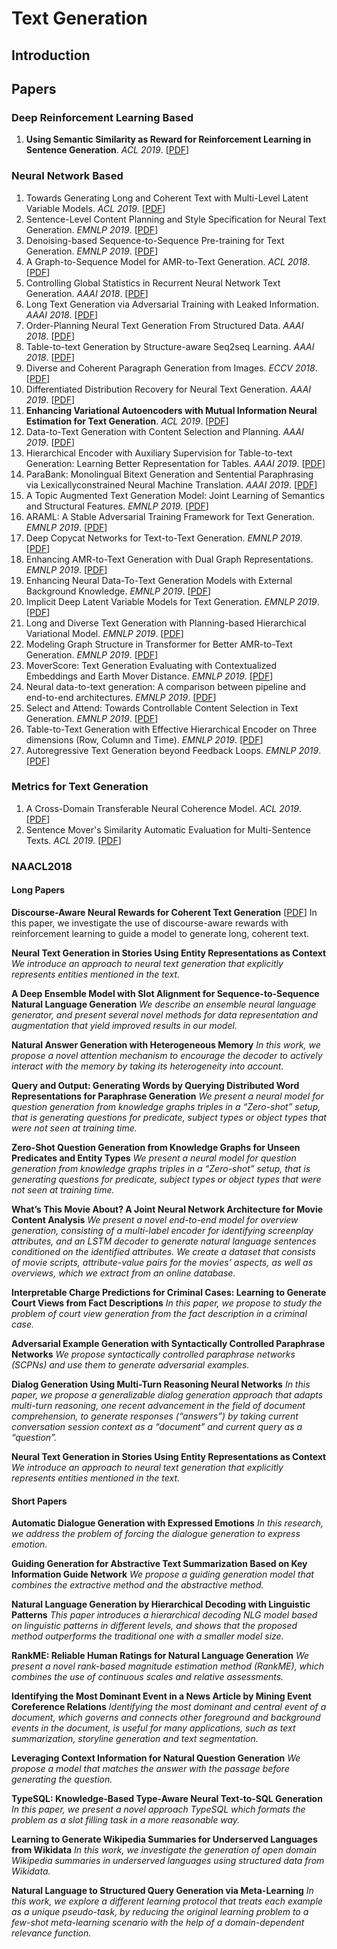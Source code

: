 # Text Generation
## Introduction

## Papers
### Deep Reinforcement Learning Based
1. **Using Semantic Similarity as Reward for Reinforcement Learning in Sentence Generation**. *ACL 2019*. [[PDF](https://pdfs.semanticscholar.org/6a53/a38e1b160ab70f4a0f84ceff906ac84d9b12.pdf)]

### Neural Network Based
1. Towards Generating Long and Coherent Text with Multi-Level Latent Variable Models. *ACL 2019*. [[PDF](https://arxiv.org/pdf/1902.00154)]
2. Sentence-Level Content Planning and Style Specification for Neural Text Generation. *EMNLP 2019*. [[PDF](https://arxiv.org/pdf/1909.00734)]
3. Denoising-based Sequence-to-Sequence Pre-training for Text Generation. *EMNLP 2019*. [[PDF](https://arxiv.org/pdf/1908.08206)]
4. A Graph-to-Sequence Model for AMR-to-Text Generation. *ACL 2018*. [[PDF](https://arxiv.org/pdf/1805.02473)]
5. Controlling Global Statistics in Recurrent Neural Network Text Generation. *AAAI 2018*. [[PDF](https://www.aaai.org/ocs/index.php/AAAI/AAAI18/paper/download/16961/16085)]
6. Long Text Generation via Adversarial Training with Leaked Information. *AAAI 2018*. [[PDF](https://www.aaai.org/ocs/index.php/AAAI/AAAI18/paper/viewPDFInterstitial/16360/16061)]
7. Order-Planning Neural Text Generation From Structured Data. *AAAI 2018*. [[PDF](https://www.aaai.org/ocs/index.php/AAAI/AAAI18/paper/download/16203/16095)]
8. Table-to-text Generation by Structure-aware Seq2seq Learning. *AAAI 2018*. [[PDF](https://www.aaai.org/ocs/index.php/AAAI/AAAI18/paper/viewPDFInterstitial/16599/16019)]
9. Diverse and Coherent Paragraph Generation from Images. *ECCV 2018*. [[PDF]( https://eccv2018.org/openaccess/content_ECCV_2018/papers/Moitreya_Chatterjee_Diverse_and_Coherent_ECCV_2018_paper.pdf )]
10. Differentiated Distribution Recovery for Neural Text Generation. *AAAI 2019*. [[PDF]()]
11. **Enhancing Variational Autoencoders with Mutual Information Neural Estimation for Text Generation**. *ACL 2019*. [[PDF](https://www.aclweb.org/anthology/D19-1416.pdf)]
12. Data-to-Text Generation with Content Selection and Planning. *AAAI 2019*. [[PDF](https://wvvw.aaai.org/ojs/index.php/AAAI/article/download/4668/4546)]
13. Hierarchical Encoder with Auxiliary Supervision for Table-to-text Generation: Learning Better Representation for Tables. *AAAI 2019*. [[PDF]()]
14. ParaBank: Monolingual Bitext Generation and Sentential Paraphrasing via Lexicallyconstrained Neural Machine Translation. *AAAI 2019*. [[PDF]()]
15. A Topic Augmented Text Generation Model: Joint Learning of Semantics and Structural Features. *EMNLP 2019*. [[PDF]()]
16. ARAML: A Stable Adversarial Training Framework for Text Generation. *EMNLP 2019*. [[PDF]()]
17. Deep Copycat Networks for Text-to-Text Generation. *EMNLP 2019*. [[PDF]()]
18. Enhancing AMR-to-Text Generation with Dual Graph Representations. *EMNLP 2019*. [[PDF]()]
19. Enhancing Neural Data-To-Text Generation Models with External Background Knowledge. *EMNLP 2019*. [[PDF]()]
20. Implicit Deep Latent Variable Models for Text Generation. *EMNLP 2019*. [[PDF]()]
21. Long and Diverse Text Generation with Planning-based Hierarchical Variational Model. *EMNLP 2019*. [[PDF]()]
22. Modeling Graph Structure in Transformer for Better AMR-to-Text Generation. *EMNLP 2019*. [[PDF]()]
23. MoverScore: Text Generation Evaluating with Contextualized Embeddings and Earth Mover Distance. *EMNLP 2019*. [[PDF]()]
24. Neural data-to-text generation: A comparison between pipeline and end-to-end architectures. *EMNLP 2019*. [[PDF]()]
25. Select and Attend: Towards Controllable Content Selection in Text Generation. *EMNLP 2019*. [[PDF]()]
26. Table-to-Text Generation with Effective Hierarchical Encoder on Three dimensions (Row, Column and Time). *EMNLP 2019*. [[PDF]()]
27. Autoregressive Text Generation beyond Feedback Loops. *EMNLP 2019*. [[PDF](https://arxiv.org/pdf/1908.11658)]



### Metrics for Text Generation
1. A Cross-Domain Transferable Neural Coherence Model. *ACL 2019*. [[PDF](https://arxiv.org/pdf/1905.11912)]
2. Sentence Mover's Similarity Automatic Evaluation for Multi-Sentence Texts. *ACL 2019*. [[PDF](https://pdfs.semanticscholar.org/7164/b4cb89b268dd4887fc029488393c4c249306.pdf)]

### NAACL2018
#### Long Papers
**Discourse-Aware Neural Rewards for Coherent Text Generation** [[PDF]()]
In this paper, we investigate the use of discourse-aware rewards with reinforcement learning to guide a model to generate long, coherent text.

**Neural Text Generation in Stories Using Entity Representations as Context**
*We introduce an approach to neural text generation that explicitly represents entities mentioned in the text.*

**A Deep Ensemble Model with Slot Alignment for Sequence-to-Sequence Natural Language Generation**
*We describe an ensemble neural language generator, and present several novel methods for data representation and augmentation that yield improved results in our model.*

**Natural Answer Generation with Heterogeneous Memory**
*In this work, we propose a novel attention mechanism to encourage the decoder to actively interact with the memory by taking its heterogeneity into account.*

**Query and Output: Generating Words by Querying Distributed Word Representations for Paraphrase Generation**
*We present a neural model for question generation from knowledge graphs triples in a “Zero-shot” setup, that is generating questions for predicate, subject types or object types that were not seen at training time.*

**Zero-Shot Question Generation from Knowledge Graphs for Unseen Predicates and Entity Types**
*We present a neural model for question generation from knowledge graphs triples in a “Zero-shot” setup, that is generating questions for predicate, subject types or object types that were not seen at training time.*

**What’s This Movie About? A Joint Neural Network Architecture for Movie Content Analysis**
*We present a novel end-to-end model for overview generation, consisting of a multi-label encoder for identifying screenplay attributes, and an LSTM decoder to generate natural language sentences conditioned on the identified attributes. We create a dataset that consists of movie scripts, attribute-value pairs for the movies’ aspects, as well as overviews, which we extract from an online database.*

**Interpretable Charge Predictions for Criminal Cases: Learning to Generate Court Views from Fact Descriptions**
*In this paper, we propose to study the problem of court view generation from the fact description in a criminal case.*

**Adversarial Example Generation with Syntactically Controlled Paraphrase Networks**
*We propose syntactically controlled paraphrase networks (SCPNs) and use them to generate adversarial examples.*

**Dialog Generation Using Multi-Turn Reasoning Neural Networks**
*In this paper, we propose a generalizable dialog generation approach that adapts multi-turn reasoning, one recent advancement in the field of document comprehension, to generate responses (“answers”) by taking current conversation session context as a “document” and current query as a “question”.*

**Neural Text Generation in Stories Using Entity Representations as Context**
*We introduce an approach to neural text generation that explicitly represents entities mentioned in the text.*

#### Short Papers

**Automatic Dialogue Generation with Expressed Emotions**
*In this research, we address the problem of forcing the dialogue generation to express emotion.*

**Guiding Generation for Abstractive Text Summarization Based on Key Information Guide Network**
*We propose a guiding generation model that combines the extractive method and the abstractive method.*

**Natural Language Generation by Hierarchical Decoding with Linguistic Patterns**
*This paper introduces a hierarchical decoding NLG model based on linguistic patterns in different levels, and shows that the proposed method outperforms the traditional one with a smaller model size.*

**RankME: Reliable Human Ratings for Natural Language Generation**
*We present a novel rank-based magnitude estimation method (RankME), which combines the use of continuous scales and relative assessments.*

**Identifying the Most Dominant Event in a News Article by Mining Event Coreference Relations**
*Identifying the most dominant and central event of a document, which governs and connects other foreground and background events in the document, is useful for many applications, such as text summarization, storyline generation and text segmentation.*
  
**Leveraging Context Information for Natural Question Generation**
*We propose a model that matches the answer with the passage before generating the question.*

**TypeSQL: Knowledge-Based Type-Aware Neural Text-to-SQL Generation**
*In this paper, we present a novel approach TypeSQL which formats the problem as a slot filling task in a more reasonable way.*

**Learning to Generate Wikipedia Summaries for Underserved Languages from Wikidata**
*In this work, we investigate the generation of open domain Wikipedia summaries in underserved languages using structured data from Wikidata.*

**Natural Language to Structured Query Generation via Meta-Learning**
*In this work, we explore a different learning protocol that treats each example as a unique pseudo-task, by reducing the original learning problem to a few-shot meta-learning scenario with the help of a domain-dependent relevance function.*


